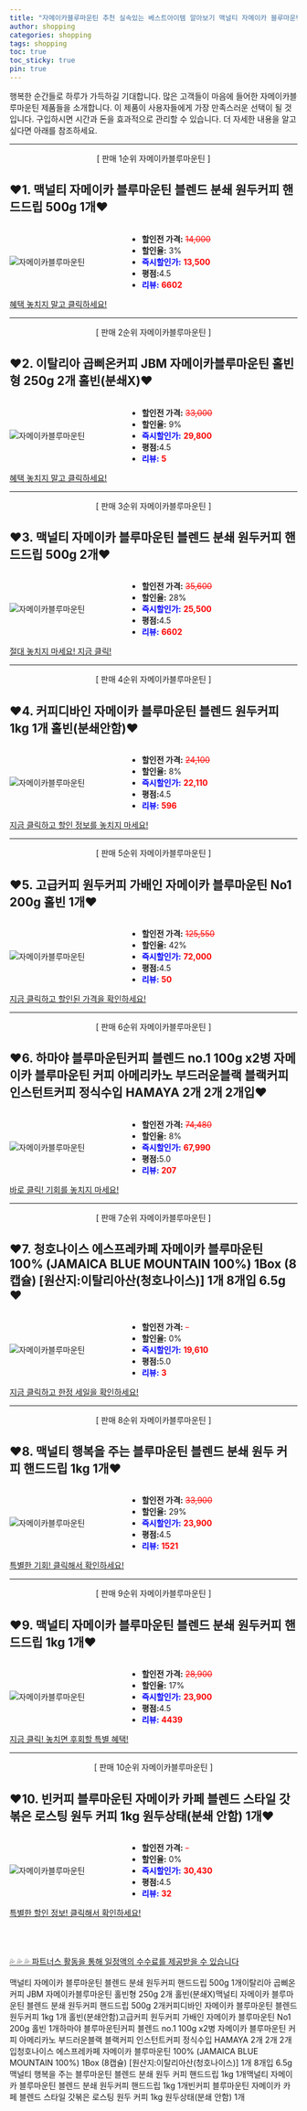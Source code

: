 ```yaml
---
title: "자메이카블루마운틴 추천 실속있는 베스트아이템 알아보기 맥널티 자메이카 블루마운틴 블렌드 분쇄"
author: shopping
categories: shopping
tags: shopping
toc: true
toc_sticky: true
pin: true
---
```

행복한 순간들로 하루가 가득하길 기대합니다. 많은 고객들이 마음에 들어한 자메이카블루마운틴 제품들을 소개합니다. 이 제품이 사용자들에게 가장 만족스러운 선택이 될 것입니다. 구입하시면 시간과 돈을 효과적으로 관리할 수 있습니다. 더 자세한 내용을 알고 싶다면 아래를 참조하세요.

---
<p class="toplist" style="margin: 0 auto; display: block; width: fit-content;">[ 판매 1순위 자메이카블루마운틴 ]</p>

<h2><strong>❤️1. 맥널티 자메이카 블루마운틴 블렌드 분쇄 원두커피 핸드드립 500g 1개❤️</strong></h2>

<div style="display: flex; align-items: center;">
    <div style="flex: 0.4;">
        <img src="https://thumbnail6.coupangcdn.com/thumbnails/remote/230x230ex/image/retail/images/488475133789416-ce5947f7-7905-40a1-bc86-d23f1ca5ef66.jpg" alt="자메이카블루마운틴" style="max-width: 100%;">
    </div>
    <div style="flex: 0.6; margin-left: 10px;">
        <ul>
            <li><strong>할인전 가격:</strong> <del style="color: red;">14,000</del></li>
            <li><strong>할인율:</strong> 3%</li>
            <li><span style='color:blue'><strong>즉시할인가:</strong></span> <span style='color:red'><strong>13,500</strong></span></li>
            <li><strong>평점:</strong>4.5</li>
            <li><span style='color:blue'><strong>리뷰:</strong></span> <span style='color:red'><strong>6602</strong></span></li>
        </ul>
    </div>
</div>
<div class="center">
    <a href="https://selin100587.github.io?lptag=AF9450613&subid=githubio&pageKey=8243431303&traceid=V0-153&itemId=19155473154&vendorItemId=3011733538" class="myButton">
        혜택 놓치지 말고 클릭하세요!
    </a>
</div>


---
<p class="toplist" style="margin: 0 auto; display: block; width: fit-content;">[ 판매 2순위 자메이카블루마운틴 ]</p>

<h2><strong>❤️2. 이탈리아 곱삐온커피 JBM 자메이카블루마운틴 홀빈형 250g 2개 홀빈(분쇄X)❤️</strong></h2>

<div style="display: flex; align-items: center;">
    <div style="flex: 0.4;">
        <img src="https://thumbnail7.coupangcdn.com/thumbnails/remote/230x230ex/image/vendor_inventory/2d90/efc72abd43fe2ae37fb60b3a6c1e3685f100a9dba8c2ff54b4b547551c45.jpg" alt="자메이카블루마운틴" style="max-width: 100%;">
    </div>
    <div style="flex: 0.6; margin-left: 10px;">
        <ul>
            <li><strong>할인전 가격:</strong> <del style="color: red;">33,000</del></li>
            <li><strong>할인율:</strong> 9%</li>
            <li><span style='color:blue'><strong>즉시할인가:</strong></span> <span style='color:red'><strong>29,800</strong></span></li>
            <li><strong>평점:</strong>4.5</li>
            <li><span style='color:blue'><strong>리뷰:</strong></span> <span style='color:red'><strong>5</strong></span></li>
        </ul>
    </div>
</div>
<div class="center">
    <a href="https://selin100587.github.io?lptag=AF9450613&subid=githubio&pageKey=8040052537&traceid=V0-153&itemId=22507608015&vendorItemId=89549715298" class="myButton">
        혜택 놓치지 말고 클릭하세요!
    </a>
</div>


---
<p class="toplist" style="margin: 0 auto; display: block; width: fit-content;">[ 판매 3순위 자메이카블루마운틴 ]</p>

<h2><strong>❤️3. 맥널티 자메이카 블루마운틴 블렌드 분쇄 원두커피 핸드드립 500g 2개❤️</strong></h2>

<div style="display: flex; align-items: center;">
    <div style="flex: 0.4;">
        <img src="https://thumbnail7.coupangcdn.com/thumbnails/remote/230x230ex/image/retail/images/488562590385652-1bb589a0-5fe8-40dc-bb25-41e4397eaaa8.jpg" alt="자메이카블루마운틴" style="max-width: 100%;">
    </div>
    <div style="flex: 0.6; margin-left: 10px;">
        <ul>
            <li><strong>할인전 가격:</strong> <del style="color: red;">35,600</del></li>
            <li><strong>할인율:</strong> 28%</li>
            <li><span style='color:blue'><strong>즉시할인가:</strong></span> <span style='color:red'><strong>25,500</strong></span></li>
            <li><strong>평점:</strong>4.5</li>
            <li><span style='color:blue'><strong>리뷰:</strong></span> <span style='color:red'><strong>6602</strong></span></li>
        </ul>
    </div>
</div>
<div class="center">
    <a href="https://selin100587.github.io?lptag=AF9450613&subid=githubio&pageKey=8243431303&traceid=V0-153&itemId=19155414223&vendorItemId=85172310672" class="myButton">
        절대 놓치지 마세요! 지금 클릭!
    </a>
</div>


---
<p class="toplist" style="margin: 0 auto; display: block; width: fit-content;">[ 판매 4순위 자메이카블루마운틴 ]</p>

<h2><strong>❤️4. 커피디바인 자메이카 블루마운틴 블렌드 원두커피 1kg 1개 홀빈(분쇄안함)❤️</strong></h2>

<div style="display: flex; align-items: center;">
    <div style="flex: 0.4;">
        <img src="https://thumbnail7.coupangcdn.com/thumbnails/remote/230x230ex/image/retail/images/2019/08/05/14/6/f860523e-28ef-44a4-8a73-6532496eef58.jpg" alt="자메이카블루마운틴" style="max-width: 100%;">
    </div>
    <div style="flex: 0.6; margin-left: 10px;">
        <ul>
            <li><strong>할인전 가격:</strong> <del style="color: red;">24,100</del></li>
            <li><strong>할인율:</strong> 8%</li>
            <li><span style='color:blue'><strong>즉시할인가:</strong></span> <span style='color:red'><strong>22,110</strong></span></li>
            <li><strong>평점:</strong>4.5</li>
            <li><span style='color:blue'><strong>리뷰:</strong></span> <span style='color:red'><strong>596</strong></span></li>
        </ul>
    </div>
</div>
<div class="center">
    <a href="https://selin100587.github.io?lptag=AF9450613&subid=githubio&pageKey=277821024&traceid=V0-153&itemId=880414247&vendorItemId=5220146626" class="myButton">
        지금 클릭하고 할인 정보를 놓치지 마세요!
    </a>
</div>


---
<p class="toplist" style="margin: 0 auto; display: block; width: fit-content;">[ 판매 5순위 자메이카블루마운틴 ]</p>

<h2><strong>❤️5. 고급커피 원두커피 가배인 자메이카 블루마운틴 No1 200g 홀빈 1개❤️</strong></h2>

<div style="display: flex; align-items: center;">
    <div style="flex: 0.4;">
        <img src="https://thumbnail8.coupangcdn.com/thumbnails/remote/230x230ex/image/vendor_inventory/0aae/89d854870ba464170cbdd1550c42405560fcc5f688c7094d9ea4d0b49630.jpg" alt="자메이카블루마운틴" style="max-width: 100%;">
    </div>
    <div style="flex: 0.6; margin-left: 10px;">
        <ul>
            <li><strong>할인전 가격:</strong> <del style="color: red;">125,550</del></li>
            <li><strong>할인율:</strong> 42%</li>
            <li><span style='color:blue'><strong>즉시할인가:</strong></span> <span style='color:red'><strong>72,000</strong></span></li>
            <li><strong>평점:</strong>4.5</li>
            <li><span style='color:blue'><strong>리뷰:</strong></span> <span style='color:red'><strong>50</strong></span></li>
        </ul>
    </div>
</div>
<div class="center">
    <a href="https://selin100587.github.io?lptag=AF9450613&subid=githubio&pageKey=4568256226&traceid=V0-153&itemId=5576713765&vendorItemId=72876031300" class="myButton">
        지금 클릭하고 할인된 가격을 확인하세요!
    </a>
</div>


---
<p class="toplist" style="margin: 0 auto; display: block; width: fit-content;">[ 판매 6순위 자메이카블루마운틴 ]</p>

<h2><strong>❤️6. 하마야 블루마운틴커피 블렌드 no.1 100g x2병 자메이카 블루마운틴 커피 아메리카노 부드러운블랙 블랙커피 인스턴트커피 정식수입 HAMAYA 2개 2개 2개입❤️</strong></h2>

<div style="display: flex; align-items: center;">
    <div style="flex: 0.4;">
        <img src="https://thumbnail8.coupangcdn.com/thumbnails/remote/230x230ex/image/vendor_inventory/97fb/9769ebb079a099d3017bfbba76889036b715b0b32e6e33455f65d5d8708a.jpg" alt="자메이카블루마운틴" style="max-width: 100%;">
    </div>
    <div style="flex: 0.6; margin-left: 10px;">
        <ul>
            <li><strong>할인전 가격:</strong> <del style="color: red;">74,480</del></li>
            <li><strong>할인율:</strong> 8%</li>
            <li><span style='color:blue'><strong>즉시할인가:</strong></span> <span style='color:red'><strong>67,990</strong></span></li>
            <li><strong>평점:</strong>5.0</li>
            <li><span style='color:blue'><strong>리뷰:</strong></span> <span style='color:red'><strong>207</strong></span></li>
        </ul>
    </div>
</div>
<div class="center">
    <a href="https://selin100587.github.io?lptag=AF9450613&subid=githubio&pageKey=7570603922&traceid=V0-153&itemId=19964807132&vendorItemId=70450945953" class="myButton">
        바로 클릭! 기회를 놓치지 마세요!
    </a>
</div>


---
<p class="toplist" style="margin: 0 auto; display: block; width: fit-content;">[ 판매 7순위 자메이카블루마운틴 ]</p>

<h2><strong>❤️7. 청호나이스 에스프레카페 자메이카 블루마운틴 100% (JAMAICA BLUE MOUNTAIN 100%) 1Box (8캡슐) [원산지:이탈리아산(청호나이스)] 1개 8개입 6.5g❤️</strong></h2>

<div style="display: flex; align-items: center;">
    <div style="flex: 0.4;">
        <img src="https://thumbnail10.coupangcdn.com/thumbnails/remote/230x230ex/image/vendor_inventory/c832/6dc9b498424c9b87268b4edcee6568446f4f60720384c98a73cfffe19b34.jpg" alt="자메이카블루마운틴" style="max-width: 100%;">
    </div>
    <div style="flex: 0.6; margin-left: 10px;">
        <ul>
            <li><strong>할인전 가격:</strong> <del style="color: red;">-</del></li>
            <li><strong>할인율:</strong> 0%</li>
            <li><span style='color:blue'><strong>즉시할인가:</strong></span> <span style='color:red'><strong>19,610</strong></span></li>
            <li><strong>평점:</strong>5.0</li>
            <li><span style='color:blue'><strong>리뷰:</strong></span> <span style='color:red'><strong>3</strong></span></li>
        </ul>
    </div>
</div>
<div class="center">
    <a href="https://selin100587.github.io?lptag=AF9450613&subid=githubio&pageKey=8042488107&traceid=V0-153&itemId=22524055215&vendorItemId=89566090667" class="myButton">
        지금 클릭하고 한정 세일을 확인하세요!
    </a>
</div>


---
<p class="toplist" style="margin: 0 auto; display: block; width: fit-content;">[ 판매 8순위 자메이카블루마운틴 ]</p>

<h2><strong>❤️8. 맥널티 행복을 주는 블루마운틴 블렌드 분쇄 원두 커피 핸드드립 1kg 1개❤️</strong></h2>

<div style="display: flex; align-items: center;">
    <div style="flex: 0.4;">
        <img src="https://thumbnail7.coupangcdn.com/thumbnails/remote/230x230ex/image/retail/images/16419361005717-e1cce72c-25de-43ba-a448-8e60540fc1dc.jpg" alt="자메이카블루마운틴" style="max-width: 100%;">
    </div>
    <div style="flex: 0.6; margin-left: 10px;">
        <ul>
            <li><strong>할인전 가격:</strong> <del style="color: red;">33,900</del></li>
            <li><strong>할인율:</strong> 29%</li>
            <li><span style='color:blue'><strong>즉시할인가:</strong></span> <span style='color:red'><strong>23,900</strong></span></li>
            <li><strong>평점:</strong>4.5</li>
            <li><span style='color:blue'><strong>리뷰:</strong></span> <span style='color:red'><strong>1521</strong></span></li>
        </ul>
    </div>
</div>
<div class="center">
    <a href="https://selin100587.github.io?lptag=AF9450613&subid=githubio&pageKey=7740688995&traceid=V0-153&itemId=10149807428&vendorItemId=70738743548" class="myButton">
        특별한 기회! 클릭해서 확인하세요!
    </a>
</div>


---
<p class="toplist" style="margin: 0 auto; display: block; width: fit-content;">[ 판매 9순위 자메이카블루마운틴 ]</p>

<h2><strong>❤️9. 맥널티 자메이카 블루마운틴 블렌드 분쇄 원두커피 핸드드립 1kg 1개❤️</strong></h2>

<div style="display: flex; align-items: center;">
    <div style="flex: 0.4;">
        <img src="https://thumbnail9.coupangcdn.com/thumbnails/remote/230x230ex/image/vendor_inventory/1783/f98a84bc9ce3a4cd8e5f198c89df19f82e4bc85bb523feb6e3710f3027a6.jpg" alt="자메이카블루마운틴" style="max-width: 100%;">
    </div>
    <div style="flex: 0.6; margin-left: 10px;">
        <ul>
            <li><strong>할인전 가격:</strong> <del style="color: red;">28,900</del></li>
            <li><strong>할인율:</strong> 17%</li>
            <li><span style='color:blue'><strong>즉시할인가:</strong></span> <span style='color:red'><strong>23,900</strong></span></li>
            <li><strong>평점:</strong>4.5</li>
            <li><span style='color:blue'><strong>리뷰:</strong></span> <span style='color:red'><strong>4439</strong></span></li>
        </ul>
    </div>
</div>
<div class="center">
    <a href="https://selin100587.github.io?lptag=AF9450613&subid=githubio&pageKey=8302239&traceid=V0-153&itemId=18016973978&vendorItemId=82771587565" class="myButton">
        지금 클릭! 놓치면 후회할 특별 혜택!
    </a>
</div>


---
<p class="toplist" style="margin: 0 auto; display: block; width: fit-content;">[ 판매 10순위 자메이카블루마운틴 ]</p>

<h2><strong>❤️10. 빈커피 블루마운틴 자메이카 카페 블렌드 스타일 갓볶은 로스팅 원두 커피 1kg 원두상태(분쇄 안함) 1개❤️</strong></h2>

<div style="display: flex; align-items: center;">
    <div style="flex: 0.4;">
        <img src="https://thumbnail10.coupangcdn.com/thumbnails/remote/230x230ex/image/vendor_inventory/2f2a/8c5e4d9ab3988a9af5656e9a929f31cb27a54bacfc328fccbd285a0f4523.jpg" alt="자메이카블루마운틴" style="max-width: 100%;">
    </div>
    <div style="flex: 0.6; margin-left: 10px;">
        <ul>
            <li><strong>할인전 가격:</strong> <del style="color: red;">-</del></li>
            <li><strong>할인율:</strong> 0%</li>
            <li><span style='color:blue'><strong>즉시할인가:</strong></span> <span style='color:red'><strong>30,430</strong></span></li>
            <li><strong>평점:</strong>4.5</li>
            <li><span style='color:blue'><strong>리뷰:</strong></span> <span style='color:red'><strong>32</strong></span></li>
        </ul>
    </div>
</div>
<div class="center">
    <a href="https://selin100587.github.io?lptag=AF9450613&subid=githubio&pageKey=7670527499&traceid=V0-153&itemId=20460789305&vendorItemId=89655717934" class="myButton">
        특별한 할인 정보! 클릭해서 확인하세요!
    </a>
</div>

<br><br><br>[💦 💦 💦 파트너스 활동을 통해 일정액의 수수료를 제공받을 수 있습니다](https://link.coupang.com/a/bcpT2c)<br><br>맥널티 자메이카 블루마운틴 블렌드 분쇄 원두커피 핸드드립 500g 1개이탈리아 곱삐온커피 JBM 자메이카블루마운틴 홀빈형 250g 2개 홀빈(분쇄X)맥널티 자메이카 블루마운틴 블렌드 분쇄 원두커피 핸드드립 500g 2개커피디바인 자메이카 블루마운틴 블렌드 원두커피 1kg 1개 홀빈(분쇄안함)고급커피 원두커피 가배인 자메이카 블루마운틴 No1 200g 홀빈 1개하마야 블루마운틴커피 블렌드 no.1 100g x2병 자메이카 블루마운틴 커피 아메리카노 부드러운블랙 블랙커피 인스턴트커피 정식수입 HAMAYA 2개 2개 2개입청호나이스 에스프레카페 자메이카 블루마운틴 100% (JAMAICA BLUE MOUNTAIN 100%) 1Box (8캡슐) [원산지:이탈리아산(청호나이스)] 1개 8개입 6.5g맥널티 행복을 주는 블루마운틴 블렌드 분쇄 원두 커피 핸드드립 1kg 1개맥널티 자메이카 블루마운틴 블렌드 분쇄 원두커피 핸드드립 1kg 1개빈커피 블루마운틴 자메이카 카페 블렌드 스타일 갓볶은 로스팅 원두 커피 1kg 원두상태(분쇄 안함) 1개